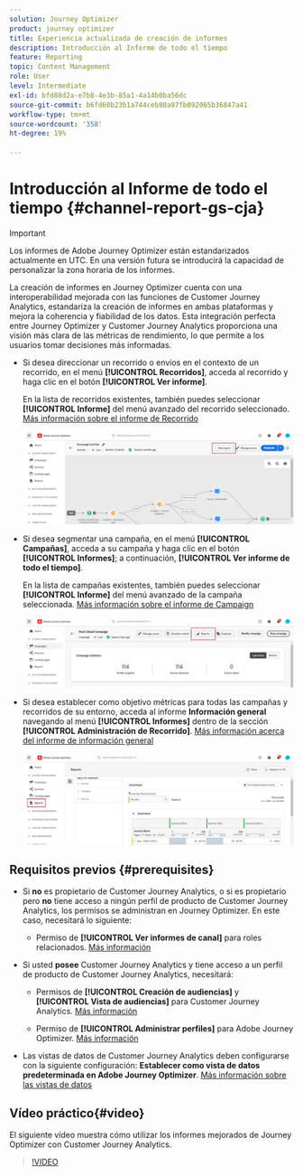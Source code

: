 ```yaml
---
solution: Journey Optimizer
product: journey optimizer
title: Experiencia actualizada de creación de informes
description: Introducción al Informe de todo el tiempo
feature: Reporting
topic: Content Management
role: User
level: Intermediate
exl-id: bfd88d2a-e7b8-4e3b-85a1-4a14b0ba56dc
source-git-commit: b6fd60b23b1a744ceb80a97fb092065b36847a41
workflow-type: tm+mt
source-wordcount: '358'
ht-degree: 19%

---
```


# Introducción al Informe de todo el tiempo {#channel-report-gs-cja}

>[!IMPORTANT]
>
>Los informes de Adobe Journey Optimizer están estandarizados actualmente en UTC. En una versión futura se introducirá la capacidad de personalizar la zona horaria de los informes.

La creación de informes en Journey Optimizer cuenta con una interoperabilidad mejorada con las funciones de Customer Journey Analytics, estandariza la creación de informes en ambas plataformas y mejora la coherencia y fiabilidad de los datos. Esta integración perfecta entre Journey Optimizer y Customer Journey Analytics proporciona una visión más clara de las métricas de rendimiento, lo que permite a los usuarios tomar decisiones más informadas.

* Si desea direccionar un recorrido o envíos en el contexto de un recorrido, en el menú **[!UICONTROL Recorridos]**, acceda al recorrido y haga clic en el botón **[!UICONTROL Ver informe]**.

  En la lista de recorridos existentes, también puedes seleccionar **[!UICONTROL Informe]** del menú avanzado del recorrido seleccionado. [Más información sobre el informe de Recorrido](journey-global-report-cja.md)

  ![](assets/gs-cja-report-3.png)

* Si desea segmentar una campaña, en el menú **[!UICONTROL Campañas]**, acceda a su campaña y haga clic en el botón **[!UICONTROL Informes]**; a continuación, **[!UICONTROL Ver informe de todo el tiempo]**.

  En la lista de campañas existentes, también puedes seleccionar **[!UICONTROL Informe]** del menú avanzado de la campaña seleccionada. [Más información sobre el informe de Campaign](campaign-global-report-cja.md)

  ![](assets/gs-cja-report-2.png)

* Si desea establecer como objetivo métricas para todas las campañas y recorridos de su entorno, acceda al informe **Información general** navegando al menú **[!UICONTROL Informes]** dentro de la sección **[!UICONTROL Administración de Recorrido]**. [Más información acerca del informe de información general](channel-report-cja.md)

  ![](assets/gs-cja-report-1.png)

## Requisitos previos {#prerequisites}

* Si **no** es propietario de Customer Journey Analytics, o si es propietario pero **no** tiene acceso a ningún perfil de producto de Customer Journey Analytics, los permisos se administran en Journey Optimizer. En este caso, necesitará lo siguiente:

   * Permiso de **[!UICONTROL Ver informes de canal]** para roles relacionados. [Más información](../administration/permissions.md)

* Si usted **posee** Customer Journey Analytics y tiene acceso a un perfil de producto de Customer Journey Analytics, necesitará:

   * Permisos de **[!UICONTROL Creación de audiencias]** y **[!UICONTROL Vista de audiencias]** para Customer Journey Analytics. [Más información](https://experienceleague.adobe.com/es/docs/analytics-platform/using/technotes/access-control)

   * Permiso de **[!UICONTROL Administrar perfiles]** para Adobe Journey Optimizer. [Más información](../administration/permissions.md)

* Las vistas de datos de Customer Journey Analytics deben configurarse con la siguiente configuración: **Establecer como vista de datos predeterminada en Adobe Journey Optimizer**. [Más información sobre las vistas de datos](https://experienceleague.adobe.com/es/docs/analytics-platform/using/cja-dataviews/create-dataview)

## Vídeo práctico{#video}

El siguiente vídeo muestra cómo utilizar los informes mejorados de Journey Optimizer con Customer Journey Analytics.

>[!VIDEO](https://video.tv.adobe.com/v/3430413)